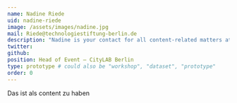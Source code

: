 ```yaml
---
name: Nadine Riede
uid: nadine-riede
image: /assets/images/nadine.jpg
mail: Riede@technologiestiftung-berlin.de
description: "Nadine is your contact for all content-related matters at the CityLAB. She is an experienced curator with a passion for interdisciplinarity and was previously responsible for the content of tech, sustainability and music conferences, festivals and forums in Germany, USA and India for 100 to 20.000 attendees."
twitter:
github:
position: Head of Event – CityLAB Berlin
type: prototype # could also be "workshop", "dataset", "prototype"
order: 0
---
```


Das ist als content zu haben
